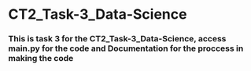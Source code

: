 # CT2_Task-3_Data-Science
### This is task 3 for the CT2_Task-3_Data-Science, access main.py for the code and Documentation for the proccess in making the code